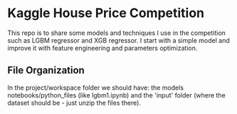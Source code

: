 # Kaggle House Price Competition

This repo is to share some models and techniques I use in the competition such as LGBM regressor and XGB regressor. I start with a simple model and improve it with feature engineering and parameters optimization.

## File Organization

In the project/workspace folder we should have: the models notebooks/python_files (like lgbm1.ipynb) and the 'input' folder (where the dataset should be - just unzip the files there).
